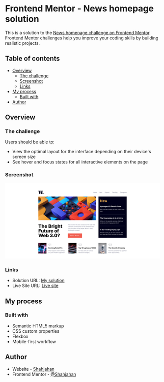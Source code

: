 # Frontend Mentor - News homepage solution

This is a solution to the [News homepage challenge on Frontend Mentor](https://www.frontendmentor.io/challenges/news-homepage-H6SWTa1MFl). Frontend Mentor challenges help you improve your coding skills by building realistic projects.

## Table of contents

- [Overview](#overview)
  - [The challenge](#the-challenge)
  - [Screenshot](#screenshot)
  - [Links](#links)
- [My process](#my-process)
  - [Built with](#built-with)
- [Author](#author)

## Overview

### The challenge

Users should be able to:

- View the optimal layout for the interface depending on their device's screen size
- See hover and focus states for all interactive elements on the page

### Screenshot

![](./screenshot.png)

### Links

- Solution URL: [My solution](https://github.com/Jahan-Shah/news-homepage)
- Live Site URL: [Live site](https://news-homepage-fem-sj.netlify.app/)

## My process

### Built with

- Semantic HTML5 markup
- CSS custom properties
- Flexbox
- Mobile-first workflow

## Author

- Website - [Shahjahan](https://www.your-site.com)
- Frontend Mentor - [@Shahjahan](https://www.frontendmentor.io/profile/Jahan-Shah)
